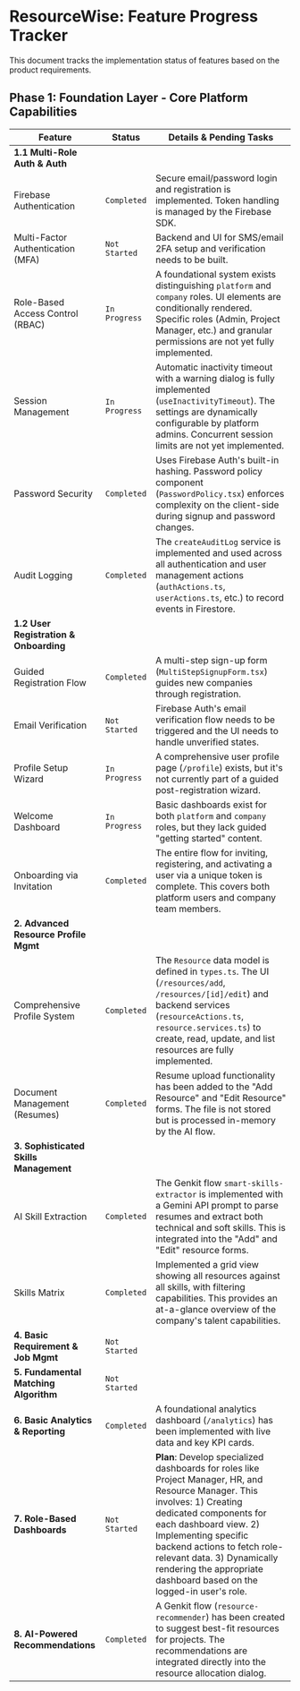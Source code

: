 # ResourceWise: Feature Progress Tracker

This document tracks the implementation status of features based on the product requirements.

## Phase 1: Foundation Layer - Core Platform Capabilities

| Feature                                | Status        | Details & Pending Tasks                                                                                                                                                                                                                      |
| -------------------------------------- | ------------- | -------------------------------------------------------------------------------------------------------------------------------------------------------------------------------------------------------------------------------------------- |
| **1.1 Multi-Role Auth & Auth**         |               |                                                                                                                                                                                                                                              |
| Firebase Authentication                | `Completed`   | Secure email/password login and registration is implemented. Token handling is managed by the Firebase SDK.                                                                                                                                  |
| Multi-Factor Authentication (MFA)      | `Not Started` | Backend and UI for SMS/email 2FA setup and verification needs to be built.                                                                                                                                                                   |
| Role-Based Access Control (RBAC)       | `In Progress` | A foundational system exists distinguishing `platform` and `company` roles. UI elements are conditionally rendered. Specific roles (Admin, Project Manager, etc.) and granular permissions are not yet fully implemented.                    |
| Session Management                     | `In Progress` | Automatic inactivity timeout with a warning dialog is fully implemented (`useInactivityTimeout`). The settings are dynamically configurable by platform admins. Concurrent session limits are not yet implemented.                           |
| Password Security                      | `Completed`   | Uses Firebase Auth's built-in hashing. Password policy component (`PasswordPolicy.tsx`) enforces complexity on the client-side during signup and password changes.                                                                           |
| Audit Logging                          | `Completed`   | The `createAuditLog` service is implemented and used across all authentication and user management actions (`authActions.ts`, `userActions.ts`, etc.) to record events in Firestore.                                                         |
| **1.2 User Registration & Onboarding** |               |                                                                                                                                                                                                                                              |
| Guided Registration Flow               | `Completed`   | A multi-step sign-up form (`MultiStepSignupForm.tsx`) guides new companies through registration.                                                                                                                                             |
| Email Verification                     | `Not Started` | Firebase Auth's email verification flow needs to be triggered and the UI needs to handle unverified states.                                                                                                                                  |
| Profile Setup Wizard                   | `In Progress` | A comprehensive user profile page (`/profile`) exists, but it's not currently part of a guided post-registration wizard.                                                                                                                     |
| Welcome Dashboard                      | `In Progress` | Basic dashboards exist for both `platform` and `company` roles, but they lack guided "getting started" content.                                                                                                                              |
| Onboarding via Invitation              | `Completed`   | The entire flow for inviting, registering, and activating a user via a unique token is complete. This covers both platform users and company team members.                                                                                   |
| **2. Advanced Resource Profile Mgmt**  |               |                                                                                                                                                                                                                                              |
| Comprehensive Profile System           | `Completed`   | The `Resource` data model is defined in `types.ts`. The UI (`/resources/add`, `/resources/[id]/edit`) and backend services (`resourceActions.ts`, `resource.services.ts`) to create, read, update, and list resources are fully implemented. |
| Document Management (Resumes)          | `Completed`   | Resume upload functionality has been added to the "Add Resource" and "Edit Resource" forms. The file is not stored but is processed in-memory by the AI flow.                                                                                |
| **3. Sophisticated Skills Management** |               |                                                                                                                                                                                                                                              |
| AI Skill Extraction                    | `Completed`   | The Genkit flow `smart-skills-extractor` is implemented with a Gemini API prompt to parse resumes and extract both technical and soft skills. This is integrated into the "Add" and "Edit" resource forms.                                   |
| Skills Matrix                          | `Completed`   | Implemented a grid view showing all resources against all skills, with filtering capabilities. This provides an at-a-glance overview of the company's talent capabilities.                                                                   |
| **4. Basic Requirement & Job Mgmt**    | `Not Started` |                                                                                                                                                                                                                                              |
| **5. Fundamental Matching Algorithm**  | `Not Started` |                                                                                                                                                                                                                                              |
| **6. Basic Analytics & Reporting**     | `Completed` | A foundational analytics dashboard (`/analytics`) has been implemented with live data and key KPI cards.                                                                                                                                     |
| **7. Role-Based Dashboards**           | `Not Started` | **Plan**: Develop specialized dashboards for roles like Project Manager, HR, and Resource Manager. This involves: 1) Creating dedicated components for each dashboard view. 2) Implementing specific backend actions to fetch role-relevant data. 3) Dynamically rendering the appropriate dashboard based on the logged-in user's role. |
| **8. AI-Powered Recommendations**      | `Completed`   | A Genkit flow (`resource-recommender`) has been created to suggest best-fit resources for projects. The recommendations are integrated directly into the resource allocation dialog.                                                          |

